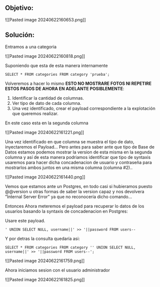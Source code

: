 ## Objetivo:

![[Pasted image 20240622160653.png]]

## Solución:

Entramos a una categoria

![[Pasted image 20240622160818.png]]

Suponiendo que esta de esta manera internamente
```
SELECT * FROM categories FROM category 'prueba';
```

Volveremos a hacer lo mismo **ESTO NO MOSTRARE FOTOS NI REPETIRE ESTOS PASOS DE AHORA EN ADELANTE POSIBLEMENTE**:
1. Identificar la cantidad de columnas.
2. Ver tipo de dato de cada columna.
3. Una vez identificado, crear el payload correspondiente a la explotación que queremos realizar.

En este caso esta en la segunda columna

![[Pasted image 20240622161221.png]]

Una vez identificado en que columna se muestra el tipo de dato, inyectaremos el Payload... Pero antes para saber ante que tipo de Base de Datos estamos podemos mostrar la version de esta misma en la segunda columna y así de esta manera podriamos identificar que tipo de syntaxis usaremos para hacer dicha concadenacion de usuario y contraseña para mostrarlos ambos juntos en una misma columna (columna #2)..

![[Pasted image 20240622161440.png]]

Vemos que estamos ante un Postgres, en todo casi si hubieramos puesto @@version u otras formas de saber la version capaz y nos devolvera "Internal Server Error" ya que no reconocería dicho comando...

Entonces Ahora meteremos el payload para recuperar lo datos de los usuarios basando la syntaxis de concadenacion en Postgres:

Usare este payload.
```
' UNION SELECT NULL, username||' >> '||password FROM users--
```

Y por detras la consulta quedaría asi:
```
SELECT * FROM categories FROM category '' UNION SELECT NULL, username||' >> '||password FROM users--';
```

![[Pasted image 20240622161759.png]]

Ahora iniciamos sesion con el usuario administrador

![[Pasted image 20240622161825.png]]

